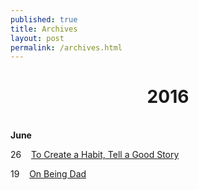 ```yaml
---
published: true
title: Archives
layout: post
permalink: /archives.html
---
```

<center><h1>2016</h1></center><br>
<b>June</b><br>

26&nbsp;&nbsp;&nbsp;&nbsp;<a href="https://dhanielogy.github.io/2016/06/26/to-create-a-habit-tell-a-good-story.html">To Create a Habit, Tell a Good Story</a><br>

19&nbsp;&nbsp;&nbsp;&nbsp;<a href="https://dhanielogy.github.io/2016/06/19/on-being-a-dad.html">On Being Dad</a><br>

